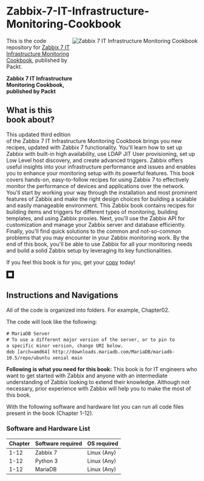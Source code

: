 # Zabbix-7-IT-Infrastructure-Monitoring-Cookbook
<a href="https://www.packtpub.com/product/zabbix-7-it-infrastructure-monitoring-cookbook-third-edition/9781801078320?utm_source=github&utm_medium=repository&utm_campaign=9781803246918"><img src="https://static.packt-cdn.com/products/9781801078320/cover/smaller" alt="Zabbix 7 IT Infrastructure Monitoring Cookbook" height="256px" align="right"></a>

This is the code repository for [Zabbix 7 IT Infrastructure Monitoring Cookbook](https://www.packtpub.com/product/zabbix-7-it-infrastructure-monitoring-cookbook-third-edition/9781801078320?utm_source=github&utm_medium=repository&utm_campaign=9781803246918), published by Packt.

**Zabbix 7 IT Infrastructure Monitoring Cookbook, published by Packt**

## What is this book about?
This updated third edition of the Zabbix 7 IT Infrastructure Monitoring Cookbook brings you new recipes, updated with Zabbix 7 functionality. You'll learn how to set up Zabbix with built-in high availability, use LDAP JIT User provisioning, set up Low Level host discovery, and create advanced triggers. Zabbix offers useful insights into your infrastructure performance and issues and enables you to enhance your monitoring setup with its powerful features. This book covers hands-on, easy-to-follow recipes for using Zabbix 7 to effectively monitor the performance of devices and applications over the network. You'll start by working your way through the installation and most prominent features of Zabbix and make the right design choices for building a scalable and easily manageable environment. This Zabbix book contains recipes for building items and triggers for different types of monitoring, building templates, and using Zabbix proxies. Next, you'll use the Zabbix API for customization and manage your Zabbix server and database efficiently. Finally, you'll find quick solutions to the common and not-so-common problems that you may encounter in your Zabbix monitoring work. By the end of this book, you'll be able to use Zabbix for all your monitoring needs and build a solid Zabbix setup by leveraging its key functionalities.

If you feel this book is for you, get your [copy](https://www.amazon.com/dp/1801078327/) today!

<a href="https://www.packtpub.com/?utm_source=github&utm_medium=banner&utm_campaign=GitHubBanner"><img src="https://raw.githubusercontent.com/PacktPublishing/GitHub/master/GitHub.png" 
alt="https://www.packtpub.com/" border="5" /></a>

## Instructions and Navigations
All of the code is organized into folders. For example, Chapter02.

The code will look like the following:
```
# MariaDB Server
# To use a different major version of the server, or to pin to
a specific minor version, change URI below.
deb [arch=amd64] http://downloads.mariadb.com/MariaDB/mariadb-10.5/repo/ubuntu xenial main
```

**Following is what you need for this book:**
This book is for IT engineers who want to get started with Zabbix and anyone with an intermediate understanding of Zabbix looking to extend their knowledge. Although not necessary, prior experience with Zabbix will help you to make the most of this book.

With the following software and hardware list you can run all code files present in the book (Chapter 1-12).
### Software and Hardware List
| Chapter | Software required | OS required |
| -------- | ------------------------------------ | ----------------------------------- |
| 1-12 | Zabbix 7 |  Linux (Any) |
| 1-12 | Python 3 |  Linux (Any) |
| 1-12 | MariaDB |  Linux (Any) |
